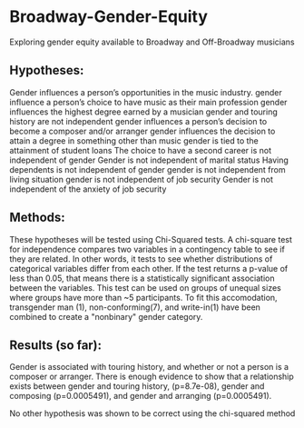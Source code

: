 # Broadway-Gender-Equity
Exploring gender equity available to Broadway and Off-Broadway musicians

## Hypotheses:

  Gender influences a person’s opportunities in the music industry.
	gender influence a person’s choice to have music as their main profession
  gender influences the highest degree earned by a musician
  gender and touring history are not independent
  gender influences a person’s decision to become a composer and/or arranger
  gender influences the decision to attain a degree in something other than music
  gender is tied to the attainment of student loans
  The choice to have a second career is not independent of gender
  Gender is not independent of marital status
  Having dependents is not independent of gender
  gender is not independent from living situation
  gender is not independent of  job security
  Gender is not independent of the anxiety of job security
  
## Methods:
These hypotheses will be tested using Chi-Squared tests. A chi-square test for independence compares two variables in a contingency table to see if they are related. In other words, it tests to see whether distributions of categorical variables differ from each other. If the test returns a p-value of less than 0.05, that means there is a statistically significant association between the variables.
This test can be used on groups of unequal sizes where groups have more than ~5 participants. To fit this accomodation,  transgender man (1), non-conforming(7), and write-in(1) have been combined to create a "nonbinary" gender category. 

## Results (so far):
Gender is associated with touring history, and whether or not a person is a composer or arranger. There is enough evidence to show that a relationship exists between gender and touring history, (p=8.7e-08), gender and composing (p=0.0005491), and gender and arranging (p=0.0005491).

No other hypothesis was shown to be correct using the chi-squared method
